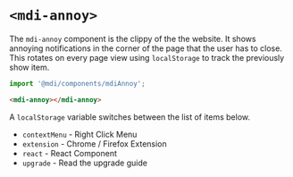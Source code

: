 # `<mdi-annoy>`

The `mdi-annoy` component is the clippy of the the website. It shows annoying notifications in the corner of the page that the user has to close. This rotates on every page view using `localStorage` to track the previously show item.

```typescript
import '@mdi/components/mdiAnnoy';
```

```html
<mdi-annoy></mdi-annoy>
```

A `localStorage` variable switches between the list of items below.

- `contextMenu` - Right Click Menu
- `extension` - Chrome / Firefox Extension
- `react` - React Component
- `upgrade` - Read the upgrade guide